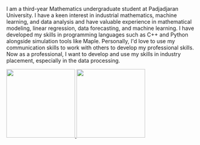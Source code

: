 I am a third-year Mathematics undergraduate student at Padjadjaran University. I have a keen interest in industrial mathematics, machine learning, and data analysis and have valuable experience in mathematical modeling, linear regression, data forecasting, and machine learning. I have developed my skills in programming languages such as C++ and Python alongside simulation tools like Maple. Personally, I'd love to use my communication skills to work with others to develop my professional skills. Now as a professional, I want to develop and use my skills in industry placement, especially in the data processing.

<p align="left">
<a href="https://github.com/helma19001">
  <img height="180em" src="https://github-readme-stats-eight-theta.vercel.app/api?username=helma19001&show_icons=true&theme=algolia&include_all_commits=true&count_private=true"/>
  <img height="180em" src="https://github-readme-stats-eight-theta.vercel.app/api/top-langs/?username=helma19001&layout=compact&langs_count=8&theme=algolia"/>
</a>
</p>
